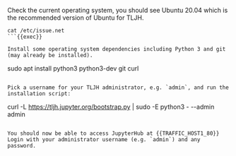Check the current operating system, you should see Ubuntu 20.04 which is the recommended version of Ubuntu for TLJH.
```
cat /etc/issue.net
```{{exec}}

Install some operating system dependencies including Python 3 and git (may already be installed).
```
sudo apt install python3 python3-dev git curl
```{{exec}}

Pick a username for your TLJH administrator, e.g. `admin`, and run the installation script:
```
curl -L https://tljh.jupyter.org/bootstrap.py | sudo -E python3 - --admin admin
```{{exec}}

You should now be able to access JupyterHub at {{TRAFFIC_HOST1_80}}
Login with your administrator username (e.g. `admin`) and any password.
